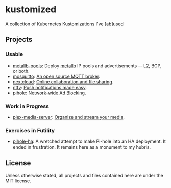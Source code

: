 # kustomized
A collection of Kubernetes Kustomizations I've [ab]used

## Projects

### Usable

* [metallb-pools](metallb-pools/README.md): Deploy [metallb](https://metallb.io)
  IP pools and advertisements -- L2, BGP, or both.
* [mosquitto](mosquitto/README.md): [An open source MQTT
  broker](https://mosquitto.org).
* [nextcloud](nextcloud/README.md): [Online collaboration and file
  sharing](https://nextcloud.com).
* [ntfy](ntfy/README.md): [Push notifications made easy](https://ntfy.sh).
* [pihole](pihole/README.md): [Network-wide Ad Blocking](https://pi-hole.net).

### Work in Progress

* [plex-media-server](plex-media-server/README.md): [Organize and stream your
  media](https://plex.tv).

### Exercises in Futility

* [pihole-ha](pihole-ha/README.md): A wretched attempt to make Pi-hole into an
  HA deployment. It ended in frustration. It remains here as a monument to my
  hubris.

## License

Unless otherwise stated, all projects and files contained here are under the MIT
license.
